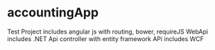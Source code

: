 # accountingApp
Test Project includes angular js with routing, bower, requireJS
WebApi includes .NET Api controller with entity framework
APi includes WCF

